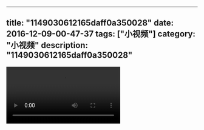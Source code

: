 
---
title: "1149030612165daff0a350028"
date: 2016-12-09-00-47-37
tags: ["小视频"]
category: "小视频"
description: "1149030612165daff0a350028"
---
<video src="http://ohtsqip0g.bkt.clouddn.com/1149030612165daff0a350028.mp4" controls="controls"></video>
